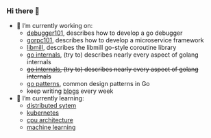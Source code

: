 ### Hi there 👋

- 🔭 I’m currently working on:
  - [debugger101](https://www.hitzhangjie.pro/debugger101.io), describes how to develop a go debugger
  - [gorpc101](https://www.hitzhangjie.pro/gorpc101), describes how to develop a microservice framework
  - [libmill](https://www.hitzhangjie.pro/libmill-book), describes the libmill go-style coroutine library
  - [go internals](https://www.hitzhangjie.pro/go-internals/), (try to) describes nearly every aspect of golang internals
  - ~~[go internals](https://www.hitzhangjie.pro/go-internals-v0/), (try to) describes nearly every aspect of golang internals~~
  - [go patterns](https://github.com/hitzhangjie/go-patterns), common design patterns in Go
  - keep writing [blogs](https://www.hitzhangjie.pro/#%E5%8D%9A%E5%AE%A2) every week
- 🌱 I’m currently learning:
  - [distributed sytem](https://github.com/hitzhangjie/distributed-system-series)
  - [kubernetes](https://kubernetes.feisky.xyz/)
  - [cpu architecture](https://docs.boom-core.org/en/latest/sections/intro-overview/boom-pipeline.html)
  - [machine learning](https://www.youtube.com/watch?v=3oAY1j5-KIg&list=PLULgBZmS3YWRXpqgJTOq9m_nU4oyEVyj4)

<!--
- 🦮 Useful utilities:
  - [toc](https://github.com/hitzhangjie/toc), scans your folders and generate SUMMARY.md automatically
  - [notion](https://github.com/hitzhangjie/notion), read CSV exported by Notion and generates markdowns with liquid tags
  - [wc](https://github.com/hitzhangjie/wc), an alternate to GNU `wc`, which outputs more clearer
  - [rm](https://github.com/hitzhangjie/rm), an alternate to GNU `rm`, which effectively reduces mistakes of deletion
  - [red](https://github.com/hitzhangjie/red), a log analysis tool, which aggregates similar events to help discover the problems
-->

<!--
**hitzhangjie/hitzhangjie** is a ✨ _special_ ✨ repository because its `README.md` (this file) appears on your GitHub profile.

Here are some ideas to get you started:

- 🔭 I’m currently working on ...
- 🌱 I’m currently learning ...
- 👯 I’m looking to collaborate on ...
- 🤔 I’m looking for help with ...
- 💬 Ask me about ...
- 📫 How to reach me: ...
- 😄 Pronouns: ...
- ⚡ Fun fact: ...
-->


